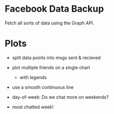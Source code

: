 # Facebook Data Backup

Fetch all sorts of data using the Graph API.

# Plots

* split data points into msgs sent & recieved

* plot multiple friends on a single chart
  * with legends

* use a smooth continuous line

* day-of-week: Do we chat more on weekends?

* most chatted week!
